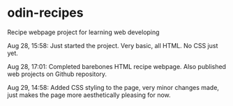# odin-recipes
Recipe webpage project for learning web developing

Aug 28, 15:58: Just started the project. Very basic, all HTML. No CSS just yet.

Aug 28, 17:01: Completed barebones HTML recipe webpage. Also published web projects on Github repository.

Aug 29, 14:58: Added CSS styling to the page, very minor changes made, just makes the page more aesthetically pleasing for now.
